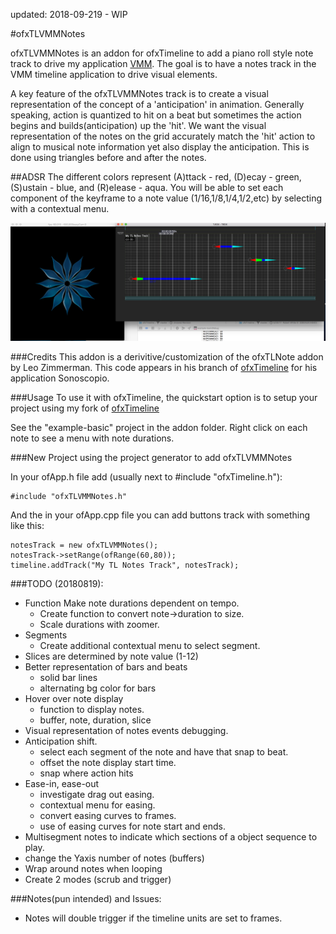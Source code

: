 updated: 2018-09-219 - WIP

#ofxTLVMMNotes

ofxTLVMMNotes is an addon for ofxTimeline to add a piano roll style note track to drive my application [VMM](https://github.com/lg3bass/VMM). The goal is to have a notes track in the VMM timeline application to drive visual elements. 

A key feature of the ofxTLVMMNotes track is to create a visual representation of the concept of a 'anticipation' in animation.  Generally speaking, action is quantized to hit on a beat but sometimes the action begins and builds(anticipation) up the 'hit'.  We want the visual representation of the notes on the grid accurately match the 'hit' action to align to musical note information yet also display the anticipation. This is done using triangles before and after the notes.

##ADSR
The different colors represent (A)ttack - red, (D)ecay - green, (S)ustain - blue, and (R)elease - aqua.  You will be able to set each component of the keyframe to a note value (1/16,1/8,1/4,1/2,etc) by selecting with a contextual menu.

<img src="https://raw.githubusercontent.com/lg3bass/ofxTLVMMNotes/master/ofxTLVMMNotes_20180819.png" width="600"/>

###Credits
This addon is a derivitive/customization of the ofxTLNote addon by Leo Zimmerman.  This code appears in his branch of [ofxTimeline](https://github.com/leozimmerman/ofxTimeline/commit/10847277b4535697b1e6ac2084669f13c90f51fe) for his application Sonoscopio.

###Usage
To use it with ofxTimeline, the quickstart option is to setup your project using my fork of [ofxTimeline](https://github/lg3bass/ofxTimeline")

See the "example-basic" project in the addon folder. Right click on each note to see a menu with note durations.

###New Project using the project generator to add ofxTLVMMNotes

In your ofApp.h file add (usually next to #include "ofxTimeline.h"):

	
	#include "ofxTLVMMNotes.h"
	

And the in your ofApp.cpp file you can add buttons track with something like this:

	
	notesTrack = new ofxTLVMMNotes();
    notesTrack->setRange(ofRange(60,80));
    timeline.addTrack("My TL Notes Track", notesTrack);
 
    

###TODO (20180819):
- Function Make note durations dependent on tempo. 
	- Create function to convert note->duration to size.
	- Scale durations with zoomer.
- Segments
	- Create additional contextual menu to select segment.
- Slices are determined by note value (1-12)
- Better representation of bars and beats
	- solid bar lines
	- alternating bg color for bars
- Hover over note display 
	- function to display notes.
	- buffer, note, duration, slice
- Visual representation of notes events debugging.
- Anticipation shift.
	- select each segment of the note and have that snap to beat. 
	- offset the note display start time. 
	- snap where action hits
- Ease-in, ease-out
	- investigate drag out easing. 
	- contextual menu for easing.
	- convert easing curves to frames.
	- use of easing curves for note start and ends.
- Multisegment notes to indicate which sections of a object sequence to play.
- change the Yaxis number of notes (buffers)
- Wrap around notes when looping
- Create 2 modes (scrub and trigger)



###Notes(pun intended) and Issues:

- Notes will double trigger if the timeline units are set to frames.


